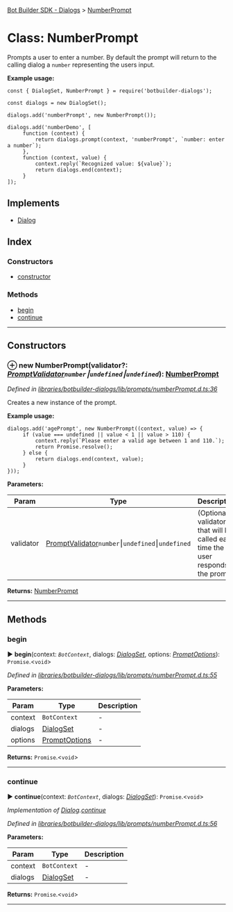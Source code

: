 [Bot Builder SDK - Dialogs](../README.md) > [NumberPrompt](../classes/botbuilder_dialogs.numberprompt.md)



# Class: NumberPrompt


Prompts a user to enter a number. By default the prompt will return to the calling dialog a `number` representing the users input.

**Example usage:**

    const { DialogSet, NumberPrompt } = require('botbuilder-dialogs');

    const dialogs = new DialogSet();

    dialogs.add('numberPrompt', new NumberPrompt());

    dialogs.add('numberDemo', [
         function (context) {
             return dialogs.prompt(context, 'numberPrompt', `number: enter a number`);
         },
         function (context, value) {
             context.reply(`Recognized value: ${value}`);
             return dialogs.end(context);
         }
    ]);

## Implements

* [Dialog](../interfaces/botbuilder_dialogs.dialog.md)

## Index

### Constructors

* [constructor](botbuilder_dialogs.numberprompt.md#constructor)


### Methods

* [begin](botbuilder_dialogs.numberprompt.md#begin)
* [continue](botbuilder_dialogs.numberprompt.md#continue)



---
## Constructors
<a id="constructor"></a>


### ⊕ **new NumberPrompt**(validator?: *[PromptValidator](../#promptvalidator)`number`⎮`undefined`⎮`undefined`*): [NumberPrompt](botbuilder_dialogs.numberprompt.md)


*Defined in [libraries/botbuilder-dialogs/lib/prompts/numberPrompt.d.ts:36](https://github.com/Microsoft/botbuilder-js/blob/071de25/libraries/botbuilder-dialogs/lib/prompts/numberPrompt.d.ts#L36)*



Creates a new instance of the prompt.

**Example usage:**

    dialogs.add('agePrompt', new NumberPrompt((context, value) => {
         if (value === undefined || value < 1 || value > 110) {
             context.reply(`Please enter a valid age between 1 and 110.`);
             return Promise.resolve();
         } else {
             return dialogs.end(context, value);
         }
    }));


**Parameters:**

| Param | Type | Description |
| ------ | ------ | ------ |
| validator | [PromptValidator](../#promptvalidator)`number`⎮`undefined`⎮`undefined`   |  (Optional) validator that will be called each time the user responds to the prompt. |





**Returns:** [NumberPrompt](botbuilder_dialogs.numberprompt.md)

---


## Methods
<a id="begin"></a>

###  begin

► **begin**(context: *`BotContext`*, dialogs: *[DialogSet](botbuilder_dialogs.dialogset.md)*, options: *[PromptOptions](../interfaces/botbuilder_dialogs.promptoptions.md)*): `Promise`.<`void`>



*Defined in [libraries/botbuilder-dialogs/lib/prompts/numberPrompt.d.ts:55](https://github.com/Microsoft/botbuilder-js/blob/071de25/libraries/botbuilder-dialogs/lib/prompts/numberPrompt.d.ts#L55)*



**Parameters:**

| Param | Type | Description |
| ------ | ------ | ------ |
| context | `BotContext`   |  - |
| dialogs | [DialogSet](botbuilder_dialogs.dialogset.md)   |  - |
| options | [PromptOptions](../interfaces/botbuilder_dialogs.promptoptions.md)   |  - |





**Returns:** `Promise`.<`void`>





___

<a id="continue"></a>

###  continue

► **continue**(context: *`BotContext`*, dialogs: *[DialogSet](botbuilder_dialogs.dialogset.md)*): `Promise`.<`void`>



*Implementation of [Dialog](../interfaces/botbuilder_dialogs.dialog.md).[continue](../interfaces/botbuilder_dialogs.dialog.md#continue)*

*Defined in [libraries/botbuilder-dialogs/lib/prompts/numberPrompt.d.ts:56](https://github.com/Microsoft/botbuilder-js/blob/071de25/libraries/botbuilder-dialogs/lib/prompts/numberPrompt.d.ts#L56)*



**Parameters:**

| Param | Type | Description |
| ------ | ------ | ------ |
| context | `BotContext`   |  - |
| dialogs | [DialogSet](botbuilder_dialogs.dialogset.md)   |  - |





**Returns:** `Promise`.<`void`>





___


